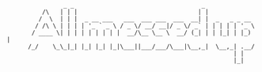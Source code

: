                     _ _                                    _               
              /\   | | |                                  | |              
             /  \  | | |  _ __ ___   ___  ___ ___  ___  __| |  _   _ _ __  
            / /\ \ | | | | '_ ` _ \ / _ \/ __/ __|/ _ \/ _` | | | | | '_ \ 
           / ____ \| | | | | | | | |  __/\__ \__ \  __/ (_| | | |_| | |_) |
          /_/    \_\_|_| |_| |_| |_|\___||___/___/\___|\__,_|  \__,_| .__/ 
                                                                    | |    
                                                                    |_|    
